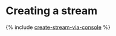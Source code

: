 # Creating a stream

{% include [create-stream-via-console](../../_includes/data-streams/create-stream-via-console.md) %}

